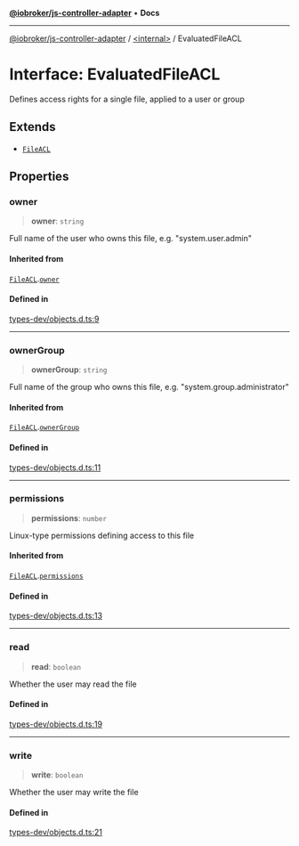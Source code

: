[**@iobroker/js-controller-adapter**](../../README.md) • **Docs**

***

[@iobroker/js-controller-adapter](../../globals.md) / [\<internal\>](../README.md) / EvaluatedFileACL

# Interface: EvaluatedFileACL

Defines access rights for a single file, applied to a user or group

## Extends

- [`FileACL`](FileACL.md)

## Properties

### owner

> **owner**: `string`

Full name of the user who owns this file, e.g. "system.user.admin"

#### Inherited from

[`FileACL`](FileACL.md).[`owner`](FileACL.md#owner)

#### Defined in

[types-dev/objects.d.ts:9](https://github.com/ioBroker/ioBroker.js-controller/blob/8896efebaa940f64d52c1c649e1e7f7a5500873b/packages/types-dev/objects.d.ts#L9)

***

### ownerGroup

> **ownerGroup**: `string`

Full name of the group who owns this file, e.g. "system.group.administrator"

#### Inherited from

[`FileACL`](FileACL.md).[`ownerGroup`](FileACL.md#ownergroup)

#### Defined in

[types-dev/objects.d.ts:11](https://github.com/ioBroker/ioBroker.js-controller/blob/8896efebaa940f64d52c1c649e1e7f7a5500873b/packages/types-dev/objects.d.ts#L11)

***

### permissions

> **permissions**: `number`

Linux-type permissions defining access to this file

#### Inherited from

[`FileACL`](FileACL.md).[`permissions`](FileACL.md#permissions)

#### Defined in

[types-dev/objects.d.ts:13](https://github.com/ioBroker/ioBroker.js-controller/blob/8896efebaa940f64d52c1c649e1e7f7a5500873b/packages/types-dev/objects.d.ts#L13)

***

### read

> **read**: `boolean`

Whether the user may read the file

#### Defined in

[types-dev/objects.d.ts:19](https://github.com/ioBroker/ioBroker.js-controller/blob/8896efebaa940f64d52c1c649e1e7f7a5500873b/packages/types-dev/objects.d.ts#L19)

***

### write

> **write**: `boolean`

Whether the user may write the file

#### Defined in

[types-dev/objects.d.ts:21](https://github.com/ioBroker/ioBroker.js-controller/blob/8896efebaa940f64d52c1c649e1e7f7a5500873b/packages/types-dev/objects.d.ts#L21)

